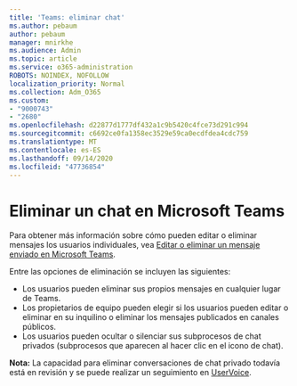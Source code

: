 ```yaml
---
title: 'Teams: eliminar chat'
ms.author: pebaum
author: pebaum
manager: mnirkhe
ms.audience: Admin
ms.topic: article
ms.service: o365-administration
ROBOTS: NOINDEX, NOFOLLOW
localization_priority: Normal
ms.collection: Adm_O365
ms.custom:
- "9000743"
- "2680"
ms.openlocfilehash: d22877d1777df432a1c9b5420c4fce73d291c994
ms.sourcegitcommit: c6692ce0fa1358ec3529e59ca0ecdfdea4cdc759
ms.translationtype: MT
ms.contentlocale: es-ES
ms.lasthandoff: 09/14/2020
ms.locfileid: "47736854"
---
```

# <a name="delete-a-chat-in-microsoft-teams"></a>Eliminar un chat en Microsoft Teams

Para obtener más información sobre cómo pueden editar o eliminar mensajes los usuarios individuales, vea [Editar o eliminar un mensaje enviado en Microsoft Teams](https://support.office.com/article/5f1fe604-a900-4a07-b8b7-8cf70ed6b263). 

Entre las opciones de eliminación se incluyen las siguientes:

- Los usuarios pueden eliminar sus propios mensajes en cualquier lugar de Teams.
- Los propietarios de equipo pueden elegir si los usuarios pueden editar o eliminar en su inquilino o eliminar los mensajes publicados en canales públicos.
- Los usuarios pueden ocultar o silenciar sus subprocesos de chat privados (subprocesos que aparecen al hacer clic en el icono de chat).

**Nota:** La capacidad para eliminar conversaciones de chat privado todavía está en revisión y se puede realizar un seguimiento en [UserVoice](https://microsoftteams.uservoice.com/forums/555103-public/suggestions/33535006-delete-private-chat-threads). 